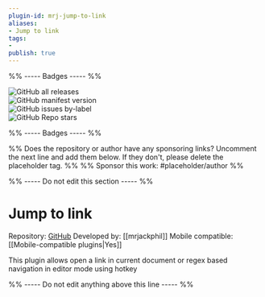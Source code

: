 ```yaml
---
plugin-id: mrj-jump-to-link
aliases:
- Jump to link
tags: 
- 
publish: true
---
```


%% ----- Badges ----- %%

![GitHub all releases](https://img.shields.io/github/downloads/mrjackphil/obsidian-jump-to-link/total?color=573E7A&logo=github&style=for-the-badge)   
![GitHub manifest version](https://img.shields.io/github/manifest-json/v/mrjackphil/obsidian-jump-to-link?color=573E7A&logo=github&style=for-the-badge)   
![GitHub issues by-label](https://img.shields.io/github/issues/mrjackphil/obsidian-jump-to-link/help%20wanted?color=573E7A&logo=github&style=for-the-badge)   
![GitHub Repo stars](https://img.shields.io/github/stars/mrjackphil/obsidian-jump-to-link?color=573E7A&logo=github&style=for-the-badge)

%% ----- Badges ----- %%

%% Does the repository or author have any sponsoring links? Uncomment the next line and add them below. If they don't, please delete the placeholder tag. %%
%% Sponsor this work: #placeholder/author %%

%% ----- Do not edit this section ----- %%

# Jump to link

Repository: [GitHub](https://github.com/mrjackphil/obsidian-jump-to-link)
Developed by: [[mrjackphil]]
Mobile compatible: [[Mobile-compatible plugins|Yes]]

This plugin allows open a link in current document or regex based navigation in editor mode using hotkey

%% ----- Do not edit anything above this line ----- %% 

